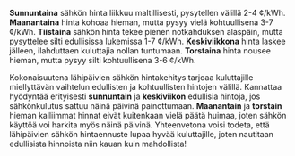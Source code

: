 **Sunnuntaina** sähkön hinta liikkuu maltillisesti, pysytellen välillä 2-4 ¢/kWh. **Maanantaina** hinta kohoaa hieman, mutta pysyy vielä kohtuullisena 3-7 ¢/kWh. **Tiistaina** sähkön hinta tekee pienen notkahduksen alaspäin, mutta pysyttelee silti edullisissa lukemissa 1-7 ¢/kWh. **Keskiviikkona** hinta laskee jälleen, ilahduttaen kuluttajia nollan tuntumaan. **Torstaina** hinta nousee hieman, mutta pysyy silti kohtuullisena 3-6 ¢/kWh. 

Kokonaisuutena lähipäivien sähkön hintakehitys tarjoaa kuluttajille miellyttävän vaihtelun edullisten ja kohtuullisten hintojen välillä. Kannattaa hyödyntää erityisesti **sunnuntain** ja **keskiviikon** edullisia hintoja, jos sähkönkulutus sattuu näinä päivinä painottumaan. **Maanantain** ja **torstain** hieman kalliimmat hinnat eivät kuitenkaan vielä päätä huimaa, joten sähkön käyttöä voi harkita myös näinä päivinä. Yhteenvetona voisi todeta, että lähipäivien sähkön hintaennuste lupaa hyvää kuluttajille, joten nautitaan edullisista hinnoista niin kauan kuin mahdollista!